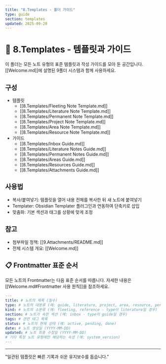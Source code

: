 ```yaml
---
title: "8.Templates - 폴더 가이드"
type: guide
section: templates
updated: 2025-09-20
---
```


# 🧰 8.Templates - 템플릿과 가이드

이 폴더는 모든 노트 유형의 표준 템플릿과 작성 가이드를 모아 둔 공간입니다. [[Welcome.md]]에 설명된 9폴더 시스템과 함께 사용하세요.

## 구성
- 템플릿
  - [[8.Templates/Fleeting Note Template.md]]
  - [[8.Templates/Literature Note Template.md]]
  - [[8.Templates/Permanent Note Template.md]]
  - [[8.Templates/Project Note Template.md]]
  - [[8.Templates/Area Note Template.md]]
  - [[8.Templates/Resource Note Template.md]]
- 가이드
  - [[8.Templates/Inbox Guide.md]]
  - [[8.Templates/Literature Notes Guide.md]]
  - [[8.Templates/Permanent Notes Guide.md]]
  - [[8.Templates/Areas Guide.md]]
  - [[8.Templates/Resources Guide.md]]
  - [[8.Templates/Attachments Guide.md]]

## 사용법
- 복사/붙여넣기: 템플릿을 열어 내용 전체를 복사한 뒤 새 노트에 붙여넣기
- Templater: Obsidian Templater 플러그인과 연동하여 단축키로 삽입
- 맞춤화: 기본 섹션과 태그를 상황에 맞게 조정

## 참고
- 첨부파일 정책: [[9.Attachments/README.md]]
- 전체 시스템 개요: [[Welcome.md]]

## 📋 Frontmatter 표준 순서

모든 노트의 Frontmatter는 다음 표준 순서를 따릅니다. 자세한 내용은 [[Welcome.md#Frontmatter 사용 원칙]]을 참조하세요.

```yaml
---
title: # 노트의 제목 (필수)
type: # 노트의 대분류 (예: guide, literature, project, area, resource, permanent)
kind: # 노트의 소분류 (예: fleeting, reference - type이 literature일 경우)
section: # 노트가 속한 섹션 (예: inbox - type이 guide일 경우)
tags: # 관련 태그 목록
status: # 노트의 현재 상태 (예: active, pending, done)
date: # 노트 생성일 (YYYY-MM-DD)
updated: # 노트 최종 수정일 (YYYY-MM-DD)
# 기타 특정 노트 유형에만 해당하는 속성 (예: system_version)
---
```

---

"일관된 템플릿은 빠른 기록과 쉬운 유지보수를 돕습니다."
